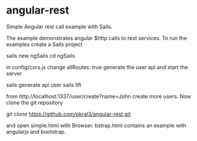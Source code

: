 # angular-rest
Simple Angular rest call example with Sails.

The example demonstrates angular $http calls to
rest services. To run the examples create a Sails project

sails new ngSails
cd ngSails

in config/cors.js change allRoutes: true
generate the user api and start the server

sails generate api user
sails lift

from http://localhost:1337/user/create?name=John create 
more users. Now clone the git repository

git clone https://github.com/pkral3/angular-rest.git

and open simple.html with Browser. bstrap.html contains
an example with angularjs and bootstrap. 
